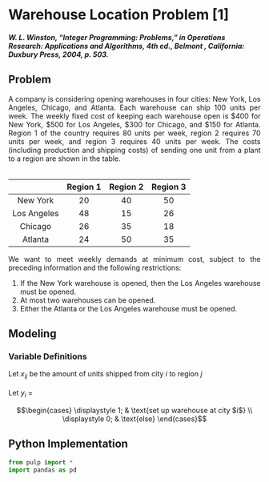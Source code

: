 # Warehouse Location Problem [1]
#### *W. L. Winston, “Integer Programming: Problems,” in Operations Research: Applications and Algorithms, 4th ed., Belmont , California: Duxbury Press, 2004, p. 503.*

## Problem
<div align='justify';>
A company is considering opening warehouses in four cities: New York, Los Angeles, Chicago, and Atlanta. Each warehouse can ship 100 units per week. The weekly fixed cost of keeping each warehouse open is $400 for New York, $500 for Los Angeles, $300 for Chicago, and $150 for Atlanta. Region 1 of the country requires 80 units per week, region 2 requires 70 units per week, and region 3 requires 40 units per week. The costs (including production and shipping costs) of sending one unit from a plant to a region are shown in the table. <br /><br />
</div>

|               | Region 1 | Region 2 | Region 3 |
| :-----------: | :------: | :------: | :------: |
| New York      | 20       | 40       | 50       |
| Los Angeles   | 48       | 15       | 26       |
| Chicago       | 26       | 35       | 18       |
| Atlanta       | 24       | 50       | 35       |

<div align='justify';>
We want to meet weekly demands at minimum cost, subject to the preceding information and the following restrictions:
	
1. If the New York warehouse is opened, then the Los Angeles warehouse must be opened.
2. At most two warehouses can be opened.
3. Either the Atlanta or the Los Angeles warehouse must be opened.
	
</div>

## Modeling
### Variable Definitions

Let $x_{ij}$ be the amount of units shipped from city $i$ to region $j$ <br /><br />
Let $y_{i}$ = 

$$\begin{cases}
  \displaystyle 1; & \text{set up warehouse at city $i$} \\
  \displaystyle 0; & \text{else}
\end{cases}$$


## Python Implementation
```python
from pulp import *
import pandas as pd
```
